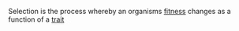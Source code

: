 
Selection is the process whereby an organisms [fitness](fitness.md) changes as a function of a [trait](trait.md)